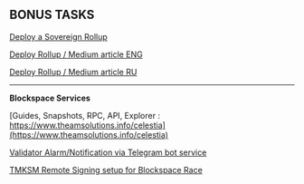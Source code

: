 ## BONUS TASKS

[Deploy a Sovereign Rollup](https://github.com/AlexToTheMoon/Celestia/blob/main/rollup.md)  

[Deploy Rollup / Medium  article ENG](https://medium.com/@latflat/celestia-blockspace-race-a-sovereign-rollup-deployment-guide-via-rollkit-bfa784a7ec6)

[Deploy Rollup / Medium article RU](https://medium.com/@latflat/celestia-blockspace-race-установка-rollup-узла-с-помощью-rollkit-23b36b7944e1)



* * *
**Blockspace Services**  

[Guides, Snapshots, RPC, API, Explorer : https://www.theamsolutions.info/celestia](https://www.theamsolutions.info/celestia)  

[Validator Alarm/Notification via Telegram bot service](https://github.com/AlexToTheMoon/AM-Solutions/blob/main/Tenderduty/celestia/manual.md)  

[TMKSM Remote Signing setup for Blockspace Race ](https://github.com/AlexToTheMoon/AM-Solutions/blob/main/tkms/celestia/blockspacerace.md)

